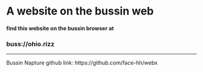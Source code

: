 <h1>A website on the bussin web</h1>
<h4>find this website on the bussin browser at <h3>buss://ohio.rizz</h3></h4>
<hr>
Bussin Napture github link: https://github.com/face-hh/webx
